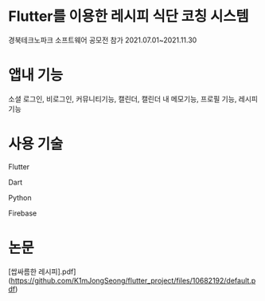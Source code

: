 # Flutter를 이용한 레시피 식단 코칭 시스템
경북테크노파크 소프트웨어 공모전 참가
2021.07.01~2021.11.30

<h1>앱내 기능</h1>


소셜 로그인, 비로그인, 커뮤니티기능, 캘린더, 캘린더 내 메모기능, 프로필 기능, 레시피 기능




<h1>사용 기술</h1>


Flutter


Dart


Python


Firebase



<h1>논문</h1>


[쌉싸름한 레시피].pdf](https://github.com/K1mJongSeong/flutter_project/files/10682192/default.pdf)
